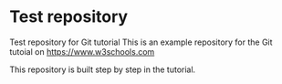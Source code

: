 # Test repository
Test repository for Git tutorial
This is an example repository for the Git tutoial on https://www.w3schools.com

This repository is built step by step in the tutorial.